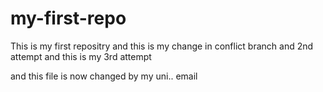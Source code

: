 # my-first-repo
This is my first repositry
and this is my  change in conflict branch 
and 2nd attempt
and this is my 3rd attempt

and this file is now changed by my uni.. email 